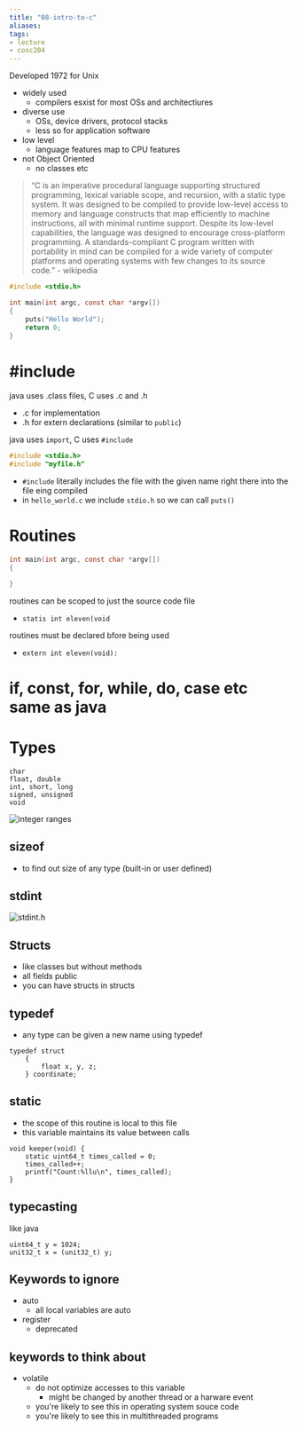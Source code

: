 ```yaml
---
title: "08-intro-to-c"
aliases: 
tags: 
- lecture
- cosc204
---
```


Developed 1972 for Unix

- widely used
	- compilers esxist for most OSs and architectiures
- diverse use
	- OSs, device drivers, protocol stacks
	- less so for application software
- low level
	- language features map to CPU features 
- not Object Oriented
	- no classes etc

> “C is an imperative procedural language supporting structured programming, lexical variable scope, and recursion, with a static type system. It was designed to be compiled to provide low-level access to memory and language constructs that map efficiently to machine instructions, all with minimal runtime support. Despite its low-level capabilities, the language was designed to encourage cross-platform programming. A standards-compliant C program written with portability in mind can be compiled for a wide variety of computer platforms and operating systems with few changes to its source code.” - wikipedia

``` c
#include <stdio.h>

int main(int argc, const char *argv[])
{
	puts("Hello World");
	return 0;
}
```

# \#include
java uses .class files, C uses .c and .h
- .c for implementation
- .h for extern declarations (similar to `public`)

java uses `import`, C uses `#include`

``` c
#include <stdio.h>
#include "myfile.h"
```

- `#include` literally includes the file with the given name right there into the file eing compiled
- in `hello_world.c` we include `stdio.h` so we can call `puts()`

# Routines
``` c
int main(int argc, const char *argv[])
{

}
```

routines can be scoped to just the source code file
- `statis int eleven(void`

routines must be declared bfore being used
- `extern int eleven(void):`

# if, const, for, while, do, case etc same as java

# Types

```
char
float, double
int, short, long
signed, unsigned
void
```

![integer ranges](https://i.imgur.com/5gmgTer.png)

## sizeof
- to find out size of any type (built-in or user defined)

## stdint
![stdint.h](https://i.imgur.com/7W6T0y5.png)

## Structs
- like classes but without methods
- all fields public
- you can have structs in structs

## typedef
- any type can be given a new name using typedef

```
typedef struct
	{
		float x, y, z;
	} coordinate;
```

## static
- the scope of this routine is local to this file
- this variable maintains its value between calls

```
void keeper(void) { 
	static uint64_t times_called = 0; 
	times_called++; 
	printf("Count:%llu\n", times_called); 
}
```

## typecasting
like java
```
uint64_t y = 1024;
unit32_t x = (unit32_t) y;
```

## Keywords to ignore
- auto
	- all local variables are auto
- register
	- deprecated

## keywords to think about
- volatile
	- do not optimize accesses to this variable
		- might be changed by another thread or a harware event
	- you're likely to see this in operating system souce code
	- you're likely to see this in multithreaded programs
